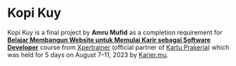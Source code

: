 # Kopi Kuy

Kopi Kuy is a final project by **Amru Mufid** as a completion requirement for [**Belajar Membangun Website untuk Memulai Karir sebagai Software Developer**](https://prakerja.karier.mu/program/belajar-membangun-website-untuk-memulai-karir-sebagai-software-developer) course from [Xpertrainer](https://xpertrainer.com) (official partner of [Kartu Prakerja](https://www.prakerja.go.id)) which was held for 5 days on August 7–11, 2023 by [Karier.mu](https://prakerja.karier.mu).
